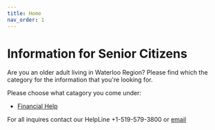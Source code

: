 ```yaml
---
title: Home
nav_order: 1
---
```


# Information for Senior Citizens

Are you an older adult living in Waterloo Region? 
Please find which the category for the information that you're looking for.

Please choose what catagory you come under:

- [Financial Help](./docs/finance/financialhelp.md)



For all inquires contact our HelpLine +1-519-579-3800 or [email](mailto:info@waterlooregion.org)
